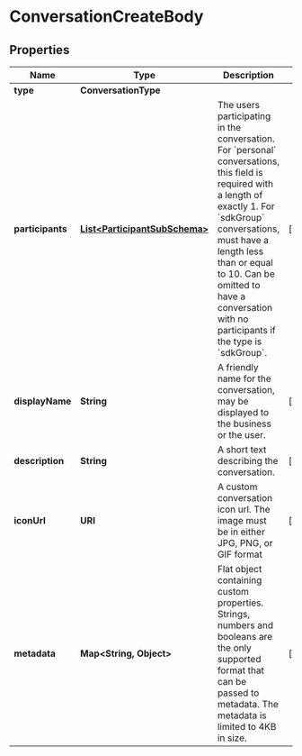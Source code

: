 

# ConversationCreateBody


## Properties

| Name | Type | Description | Notes |
|------------ | ------------- | ------------- | -------------|
|**type** | **ConversationType** |  |  |
|**participants** | [**List&lt;ParticipantSubSchema&gt;**](ParticipantSubSchema.md) | The users participating in the conversation. For &#x60;personal&#x60; conversations, this field is required with a length of exactly 1. For &#x60;sdkGroup&#x60; conversations, must have a length less than or equal to 10. Can be omitted to have a conversation with no participants if the type is &#x60;sdkGroup&#x60;.  |  [optional] |
|**displayName** | **String** | A friendly name for the conversation, may be displayed to the business or the user.  |  [optional] |
|**description** | **String** | A short text describing the conversation. |  [optional] |
|**iconUrl** | **URI** | A custom conversation icon url. The image must be in either JPG, PNG, or GIF format |  [optional] |
|**metadata** | **Map&lt;String, Object&gt;** | Flat object containing custom properties. Strings, numbers and booleans  are the only supported format that can be passed to metadata. The metadata is limited to 4KB in size.  |  [optional] |



